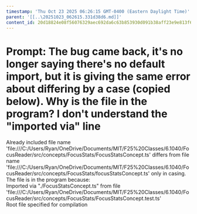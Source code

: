 ```yaml
---
timestamp: 'Thu Oct 23 2025 06:26:15 GMT-0400 (Eastern Daylight Time)'
parent: '[[..\20251023_062615.331d38d6.md]]'
content_id: 20d18824e08f56076329aec692da6c63b853930d091b38aff23e9e813f6dd540
---
```


# Prompt: The bug came back, it's no longer saying there's no default import, but it is giving the same error about differing by a case (copied below). Why is the file in the program? I don't understand the "imported via" line

Already included file name 'file:///C:/Users/Ryan/OneDrive/Documents/MIT/F25%20Classes/6.1040/FocusReader/src/concepts/FocusStats/FocusStatsConcept.ts' differs from file name 'file:///C:/Users/Ryan/OneDrive/Documents/MIT/F25%20Classes/6.1040/FocusReader/src/concepts/FocusStats/focusStatsConcept.ts' only in casing.\
The file is in the program because:\
Imported via "./FocusStatsConcept.ts" from file 'file:///C:/Users/Ryan/OneDrive/Documents/MIT/F25%20Classes/6.1040/FocusReader/src/concepts/FocusStats/FocusStatsConcept.test.ts'\
Root file specified for compilation
